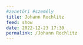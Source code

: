 ```yaml
---
#zenetöri #személy
title: Johann Rochlitz
feed: show
date: 2022-12-23 17:30
permalink: /Johann Rochlitz
---
```


